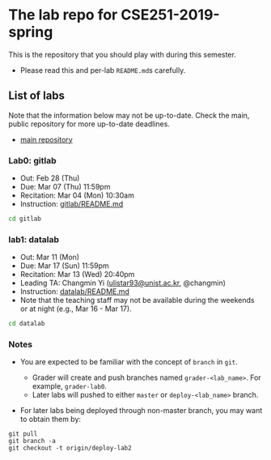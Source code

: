 # The lab repo for CSE251-2019-spring

This is the repository that you should play with during this semester.

- Please read this and per-lab `README.md`s carefully.

## List of labs

Note that the information below may not be up-to-date. Check the main, public
repository for more up-to-date deadlines.

- [main repository](https://class.unicss.org/cse251-2019-spring/cse251-2019-spring)

### Lab0: gitlab

- Out: Feb 28 (Thu)
- Due: Mar 07 (Thu) 11:59pm
- Recitation: Mar 04 (Mon) 10:30am
- Instruction: [gitlab/README.md](/gitlab/README.md)

```sh
cd gitlab
```

### lab1: datalab

- Out: Mar 11 (Mon)
- Due: Mar 17 (Sun) 11:59pm
- Recitation: Mar 13 (Wed) 20:40pm
- Leading TA: Changmin Yi (ulistar93@unist.ac.kr, @changmin)
- Instruction: [datalab/README.md](/datalab/README.md)
- Note that the teaching staff may not be available during the weekends or at night (e.g., Mar 16 - Mar 17).

```sh
cd datalab
```

### Notes

- You are expected to be familiar with the concept of `branch` in `git`.
  - Grader will create and push branches named `grader-<lab_name>`. For example, `grader-lab0`.
  - Later labs will pushed to either `master` or `deploy-<lab_name>` branch.


- For later labs being deployed through non-master branch, you may want to
obtain them by:

```
git pull
git branch -a
git checkout -t origin/deploy-lab2
```

